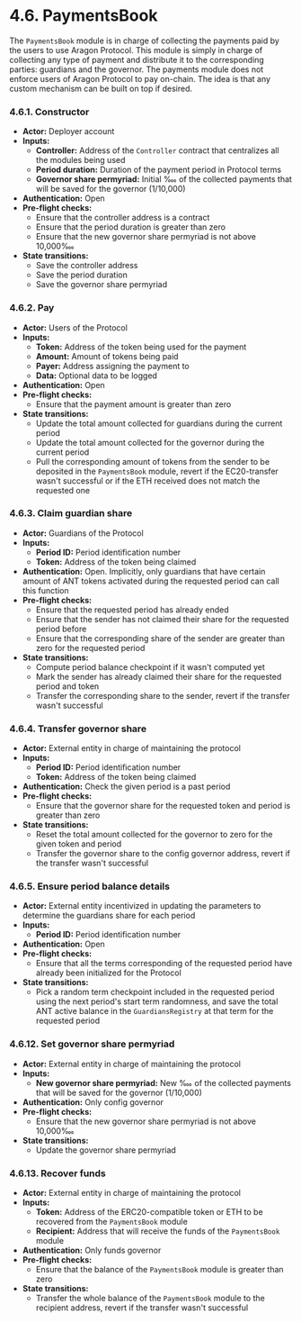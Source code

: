 # 4.6. PaymentsBook

The `PaymentsBook` module is in charge of collecting the payments paid by the users to use Aragon Protocol.
This module is simply in charge of collecting any type of payment and distribute it to the corresponding parties: guardians and the governor.
The payments module does not enforce users of Aragon Protocol to pay on-chain. The idea is that any custom mechanism can be built on top if desired.

### 4.6.1. Constructor

- **Actor:** Deployer account
- **Inputs:**
    - **Controller:** Address of the `Controller` contract that centralizes all the modules being used
    - **Period duration:** Duration of the payment period in Protocol terms
    - **Governor share permyriad:** Initial ‱ of the collected payments that will be saved for the governor (1/10,000)
- **Authentication:** Open
- **Pre-flight checks:**
    - Ensure that the controller address is a contract
    - Ensure that the period duration is greater than zero
    - Ensure that the new governor share permyriad is not above 10,000‱
- **State transitions:**
    - Save the controller address
    - Save the period duration
    - Save the governor share permyriad

### 4.6.2. Pay

- **Actor:** Users of the Protocol
- **Inputs:**
    - **Token:** Address of the token being used for the payment
    - **Amount:** Amount of tokens being paid
    - **Payer:** Address assigning the payment to
    - **Data:** Optional data to be logged
- **Authentication:** Open
- **Pre-flight checks:**
    - Ensure that the payment amount is greater than zero
- **State transitions:**
    - Update the total amount collected for guardians during the current period
    - Update the total amount collected for the governor during the current period
    - Pull the corresponding amount of tokens from the sender to be deposited in the `PaymentsBook` module, revert if the EC20-transfer wasn't successful or if the ETH received does not match the requested one

### 4.6.3. Claim guardian share

- **Actor:** Guardians of the Protocol
- **Inputs:**
    - **Period ID:** Period identification number
    - **Token:** Address of the token being claimed
- **Authentication:** Open. Implicitly, only guardians that have certain amount of ANT tokens activated during the requested period can call this function
- **Pre-flight checks:**
    - Ensure that the requested period has already ended
    - Ensure that the sender has not claimed their share for the requested period before
    - Ensure that the corresponding share of the sender are greater than zero for the requested period
- **State transitions:**
    - Compute period balance checkpoint if it wasn't computed yet
    - Mark the sender has already claimed their share for the requested period and token
    - Transfer the corresponding share to the sender, revert if the transfer wasn't successful

### 4.6.4. Transfer governor share

- **Actor:** External entity in charge of maintaining the protocol
- **Inputs:**
    - **Period ID:** Period identification number
    - **Token:** Address of the token being claimed
- **Authentication:** Check the given period is a past period
- **Pre-flight checks:**
    - Ensure that the governor share for the requested token and period is greater than zero
- **State transitions:**
    - Reset the total amount collected for the governor to zero for the given token and period
    - Transfer the governor share to the config governor address, revert if the transfer wasn't successful

### 4.6.5. Ensure period balance details

- **Actor:** External entity incentivized in updating the parameters to determine the guardians share for each period
- **Inputs:**
    - **Period ID:** Period identification number
- **Authentication:** Open
- **Pre-flight checks:**
    - Ensure that all the terms corresponding of the requested period have already been initialized for the Protocol
- **State transitions:**
    - Pick a random term checkpoint included in the requested period using the next period's start term randomness, and save the total ANT active balance in the `GuardiansRegistry` at that term for the requested period

### 4.6.12. Set governor share permyriad

- **Actor:** External entity in charge of maintaining the protocol
- **Inputs:**
    - **New governor share permyriad:** New ‱ of the collected payments that will be saved for the governor (1/10,000)
- **Authentication:** Only config governor
- **Pre-flight checks:**
    - Ensure that the new governor share permyriad is not above 10,000‱
- **State transitions:**
    - Update the governor share permyriad

### 4.6.13. Recover funds

- **Actor:** External entity in charge of maintaining the protocol
- **Inputs:**
    - **Token:** Address of the ERC20-compatible token or ETH to be recovered from the `PaymentsBook` module
    - **Recipient:** Address that will receive the funds of the `PaymentsBook` module
- **Authentication:** Only funds governor
- **Pre-flight checks:**
    - Ensure that the balance of the `PaymentsBook` module is greater than zero
- **State transitions:**
    - Transfer the whole balance of the `PaymentsBook` module to the recipient address, revert if the transfer wasn't successful

